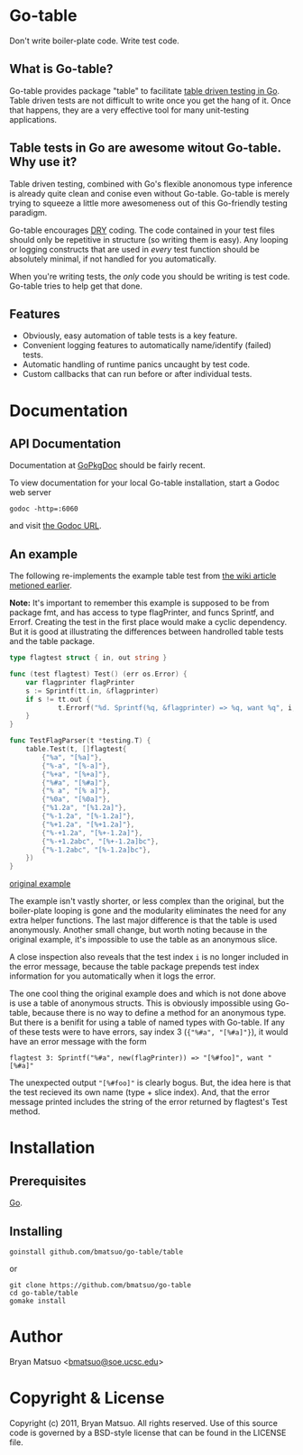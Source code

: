 [install go]: http://golang.org/install.html "Install Go"
[gopkgdoc]: http://gopkgdoc.appspot.com/pkg/github.com/bmatsuo/go-table/table "GoPkgDoc"
[the godoc url]: http://localhost:6060/pkg/github.com/bmatsuo/go-table/table/ "the Godoc URL"
[table driven testing in go]: http://code.google.com/p/go-wiki/wiki/TableDrivenTests "table driven testing in Go"
[dry]: http://en.wikipedia.org/wiki/Don't_repeat_yourself "DRY"

Go-table
========

Don't write boiler-plate code. Write test code.

What is Go-table?
-----------------

Go-table provides package "table" to facilitate [table driven testing in Go][].
Table driven tests are not difficult to write once you get the hang of it.
Once that happens, they are a very effective tool for many unit-testing
applications.

Table tests in Go are awesome witout Go-table. Why use it?
----------------------------------------------------------

Table driven testing, combined with Go's flexible anonomous type inference is
already quite clean and conise even without Go-table. Go-table is merely trying
to squeeze a little more awesomeness out of this Go-friendly testing paradigm.

Go-table encourages [DRY][] coding. The code contained in your test files should
only be repetitive in structure (so writing them is easy). Any looping or
logging constructs that are used in *every* test function should be absolutely
minimal, if not handled for you automatically.

When you're writing tests, the *only* code you should be writing is test code.
Go-table tries to help get that done.

Features
--------

- Obviously, easy automation of table tests is a key feature.
- Convenient logging features to automatically name/identify (failed) tests.
- Automatic handling of runtime panics uncaught by test code.
- Custom callbacks that can run before or after individual tests.

Documentation
=============

API Documentation
-----------------

Documentation at [GoPkgDoc][] should be fairly recent.

To view documentation for your local Go-table installation, start a Godoc web server

    godoc -http=:6060

and visit [the Godoc URL][].

An example
----------

The following re-implements the example table test from [the wiki article
metioned earlier][table driven testing in go].

**Note:** It's important to remember this example is supposed to be from
package fmt, and has access to type flagPrinter, and funcs Sprintf, and Errorf.
Creating the test in the first place would make a cyclic dependency. But it is
good at illustrating the differences between handrolled table tests and the
table package.

```go
type flagtest struct { in, out string }

func (test flagtest) Test() (err os.Error) {
    var flagprinter flagPrinter
    s := Sprintf(tt.in, &flagprinter)
    if s != tt.out {
            t.Errorf("%d. Sprintf(%q, &flagprinter) => %q, want %q", i, tt.in, s, tt.out)
    }
}

func TestFlagParser(t *testing.T) {
    table.Test(t, []flagtest{
        {"%a", "[%a]"},
        {"%-a", "[%-a]"},
        {"%+a", "[%+a]"},
        {"%#a", "[%#a]"},
        {"% a", "[% a]"},
        {"%0a", "[%0a]"},
        {"%1.2a", "[%1.2a]"},
        {"%-1.2a", "[%-1.2a]"},
        {"%+1.2a", "[%+1.2a]"},
        {"%-+1.2a", "[%+-1.2a]"},
        {"%-+1.2abc", "[%+-1.2a]bc"},
        {"%-1.2abc", "[%-1.2a]bc"},
    })
}
```

[original example][table driven testing in go]

The example isn't vastly shorter, or less complex than the original, but the
boiler-plate looping is gone and the modularity eliminates the need for any
extra helper functions. The last major difference is that the table is used
anonymously. Another small change, but worth noting because in the original
example, it's impossible to use the table as an anonymous slice.

A close inspection also reveals that the test index `i` is no longer included in
the error message, because the table package prepends test index information for
you automatically when it logs the error.

The one cool thing the original example does and which is not done above is use
a table of anonymous structs. This is obviously impossible using Go-table, because
there is no way to define a method for an anonymous type. But there is a benifit
for using a table of named types with Go-table. If any of these tests were to
have errors, say index 3 (`{"%#a", "[%#a]"}`), it would have an error message
with the form

    flagtest 3: Sprintf("%#a", new(flagPrinter)) => "[%#foo]", want "[%#a]"

The unexpected output `"[%#foo]"` is clearly bogus. But, the idea here is that
the test recieved its own name (type + slice index). And, that the error message
printed includes the string of the error returned by flagtest's Test method.

Installation
============

Prerequisites
-------------

[Go][install go].

Installing
----------

    goinstall github.com/bmatsuo/go-table/table

or

    git clone https://github.com/bmatsuo/go-table
    cd go-table/table
    gomake install


Author
======

Bryan Matsuo &lt;bmatsuo@soe.ucsc.edu&gt;

Copyright & License
===================

Copyright (c) 2011, Bryan Matsuo.
All rights reserved.
Use of this source code is governed by a BSD-style license that can be
found in the LICENSE file.
